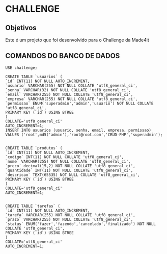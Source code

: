 # CHALLENGE

## Objetivos
Este é um projeto que foi desenvolvido para o Challenge da Made4it






## COMANDOS DO BANCO DE DADOS 

    USE challenge;

    CREATE TABLE `usuarios` (
    `id` INT(11) NOT NULL AUTO_INCREMENT,
    `usuario` VARCHAR(255) NOT NULL COLLATE 'utf8_general_ci',
    `senha` VARCHAR(32) NOT NULL COLLATE 'utf8_general_ci',
    `email` VARCHAR(255) NOT NULL COLLATE 'utf8_general_ci',
    `empresa` VARCHAR(255) NOT NULL COLLATE 'utf8_general_ci',
    `permissao` ENUM('superadmin','admin','usuario') NOT NULL COLLATE 'utf8_general_ci',
    PRIMARY KEY (`id`) USING BTREE
    )
    COLLATE='utf8_general_ci'
    AUTO_INCREMENT=1;
    INSERT INTO usuarios (usuario, senha, email, empresa, permissao) VALUES ('root',md5('admin'),'root@root.com','CRUD-PHP','superadmin');


    CREATE TABLE `produtos` (
    `id` INT(11) NOT NULL AUTO_INCREMENT,
    `codigo` INT(11) NOT NULL COLLATE 'utf8_general_ci',
    `nome` VARCHAR(255) NOT NULL COLLATE 'utf8_general_ci',
    `preco` decimal(15,2) NOT NULL COLLATE 'utf8_general_ci',
    `quantidade` INT(11) NOT NULL COLLATE 'utf8_general_ci',
    `descricao` TEXT(65535) NOT NULL COLLATE 'utf8_general_ci',
    PRIMARY KEY (`id`) USING BTREE
    )
    COLLATE='utf8_general_ci'
    AUTO_INCREMENT=1;


    CREATE TABLE `tarefas` (
    `id` INT(11) NOT NULL AUTO_INCREMENT,
    `tarefa` VARCHAR(255) NOT NULL COLLATE 'utf8_general_ci',
    `prazo` VARCHAR(255) NOT NULL COLLATE 'utf8_general_ci',
    `status` ENUM('fazer','fazendo','cancelado','finalizado') NOT NULL COLLATE 'utf8_general_ci',
    PRIMARY KEY (`id`) USING BTREE
    )
    COLLATE='utf8_general_ci'
    AUTO_INCREMENT=1;
